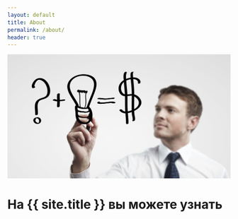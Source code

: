 ```yaml
---
layout: default
title: About
permalink: /about/
header: true
---
```


<img src="/images/business.jpg">
<h1>На {{ site.title }} вы можете узнать</h1>

